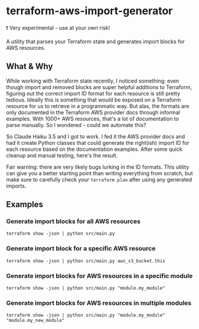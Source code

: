 # terraform-aws-import-generator
❗️ Very experimental - use at your own risk!

A utility that parses your Terraform state and generates import blocks for AWS resources.

## What & Why
While working with Terraform state recently, I noticed something: even though import and removed blocks are super helpful additions to Terraform, figuring out the correct import ID format for each resource is still pretty tedious. Ideally this is something that would be exposed on a Terraform resource for us to retrieve in a programmatic way. But alas, the formats are only documented in the Terraform AWS provider docs through informal examples. With 1000+ AWS resources, that's a lot of documentation to parse manually. So I wondered - could we automate this?


So Claude Haiku 3.5 and I got to work. I fed it the AWS provider docs and had it create Python classes that could generate the right(ish) import ID for each resource based on the documentation examples. After some quick cleanup and manual testing, here's the result.


Fair warning: there are very likely bugs lurking in the ID formats. This utility can give you a better starting point than writing everything from scratch, but make sure to carefully check your `terraform plan` after using any generated imports.

## Examples
### Generate import blocks for all AWS resources
`terraform show -json | python src/main.py`

### Generate import block for a specific AWS resource
`terraform show -json | python src/main.py aws_s3_bucket.this`

### Generate import blocks for AWS resources in a specific module
`terraform show -json | python src/main.py "module.my_module"`

### Generate import blocks for AWS resources in multiple modules
`terraform show -json | python src/main.py "module.my_module" "module.my_new_module"`
